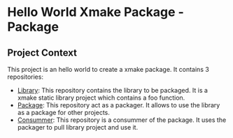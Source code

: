 # Hello World Xmake Package - Package

## Project Context

This project is an hello world to create a xmake package. It contains 3 repositories:
- [Library](https://github.com/Miou-zora/HelloWorldXmakePackage-Lib): This repository contains the library to be packaged. It is a xmake static library project which contains a foo function.
- [Package](https://github.com/Miou-zora/HelloWorldXmakePackage-Package): This repository act as a packager. It allows to use the library as a package for other projects.
- [Consummer](https://github.com/Miou-zora/HelloWorldXmakePackage-Consummer): This repository is a consummer of the package. It uses the packager to pull library project and use it. 
